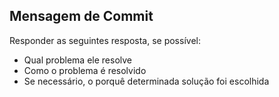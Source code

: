 Mensagem de Commit
------------------

Responder as seguintes resposta, se possível:

- Qual problema ele resolve
- Como o problema é resolvido
- Se necessário, o porquê determinada solução foi escolhida
